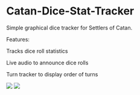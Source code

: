 # Catan-Dice-Stat-Tracker
Simple graphical dice tracker for Settlers of Catan.

Features:

  Tracks dice roll statistics
  
  Live audio to announce dice rolls
  
  Turn tracker to display order of turns

![](CatanDiceRoller/MainScreen.png)
![](CatanDiceRoller/SuperLongGame.png)
